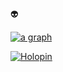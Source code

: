 👽

[![a graph](https://github-readme-activity-graph.vercel.app/graph?username=mepley1)]()

[![Holopin](https://holopin.me/mepley)](https://holopin.io/@mepley)

<!--
**mepley1/mepley1** is a ✨ _special_ ✨ repository because its `README.md` (this file) appears on your GitHub profile.

Here are some ideas to get you started:

- 🔭 I’m currently working on ...
- 🌱 I’m currently learning ...
- 👯 I’m looking to collaborate on ...
- 🤔 I’m looking for help with ...
- 💬 Ask me about ...
- 📫 How to reach me: ...
- 😄 Pronouns: ...
- ⚡ Fun fact: ...
-->

